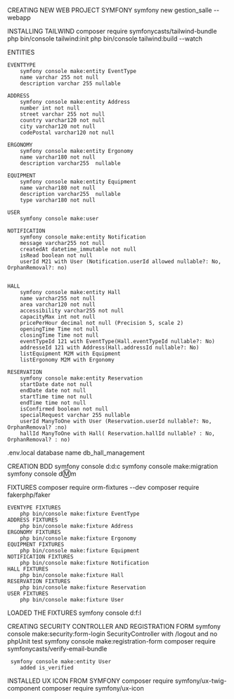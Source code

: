 CREATING NEW WEB PROJECT SYMFONY 
    symfony new gestion_salle --webapp

    
INSTALLING TAILWIND
	composer require symfonycasts/tailwind-bundle
	php bin/console tailwind:init
	php bin/console tailwind:build --watch


ENTITIES
	
	EVENTTYPE
		symfony console make:entity EventType
		name varchar 255 not null
		description varchar 255 nullable 

	ADDRESS
		symfony console make:entity Address
		number int not null
		street varchar 255 not null
		country varchar120 not null
		city varchar120 not null
		codePostal varchar120 not null 
		
	ERGONOMY 
		symfony console make:entity Ergonomy
		name varchar180 not null
		description varchar255  nullable

	EQUIPMENT
		symfony console make:entity Equipment
		name varchar180 not null
		description varchar255  nullable
		type varchar180 not null

	USER 
		symfony console make:user

	NOTIFICATION
		symfony console make:entity Notification
		message varchar255 not null
		createdAt datetime_immutable not null
		isRead boolean not null
		userId M21 with User (Notification.userId allowed nullable?: No, OrphanRemoval?: no)


	HALL
		symfony console make:entity Hall
		name varchar255 not null
		area varchar120 not null
		accessibility varchar255 not null
		capacityMax int not null
		pricePerHour decimal not null (Precision 5, scale 2)
		openingTime Time not null
		closingTime Time not null
	  	eventTypeId 121 with EventType(Hall.eventTypeId nullable?: No)
	  	addresseId 121 with Address(Hall.addressId nullable?: No)
	  	listEquipment M2M with Equipment
	  	listErgonomy M2M with Ergonomy

	RESERVATION
		symfony console make:entity Reservation
		startDate date not null
		endDate date not null
		startTime time not null
		endTime time not null
		isConfirmed boolean not null
		specialRequest varchar 255 nullable 
		userId ManyToOne with User (Reservation.userId nullable?: No, OrphanRemoval? :no)
		hallId ManyToOne with Hall( Reservation.hallId nullable? : No, OrphanRemoval? : no)
		
.env.local
	database name db_hall_management

CREATION BDD
	symfony console d:d:c
	symfony console make:migration
	symfony console d:m:m  

	
FIXTURES 
	composer require orm-fixtures --dev
	composer require fakerphp/faker


	EVENTYPE FIXTURES 
		php bin/console make:fixture EventType
	ADDRESS FIXTURES
		php bin/console make:fixture Address
	ERGONOMY FIXTURES
		php bin/console make:fixture Ergonomy
	EQUIPMENT FIXTURES
		php bin/console make:fixture Equipment
	NOTIFICATION FIXTURES
		php bin/console make:fixture Notification
	HALL FIXTURES
		php bin/console make:fixture Hall
	RESERVATION FIXTURES
		php bin/console make:fixture Reservation
	USER FIXTURES
		php bin/console make:fixture User
LOADED THE FIXTURES 
	symfony console d:f:l








CREATING SECURITY CONTROLLER AND REGISTRATION FORM
	symfony console make:security:form-login 
		SecurityController with /logout and no phpUnit test
	symfony console make:registration-form
		 composer require symfonycasts/verify-email-bundle 

	 symfony console make:entity User
		added is_verified

INSTALLED UX ICON FROM SYMFONY 
	composer require symfony/ux-twig-component
	composer require symfony/ux-icon


